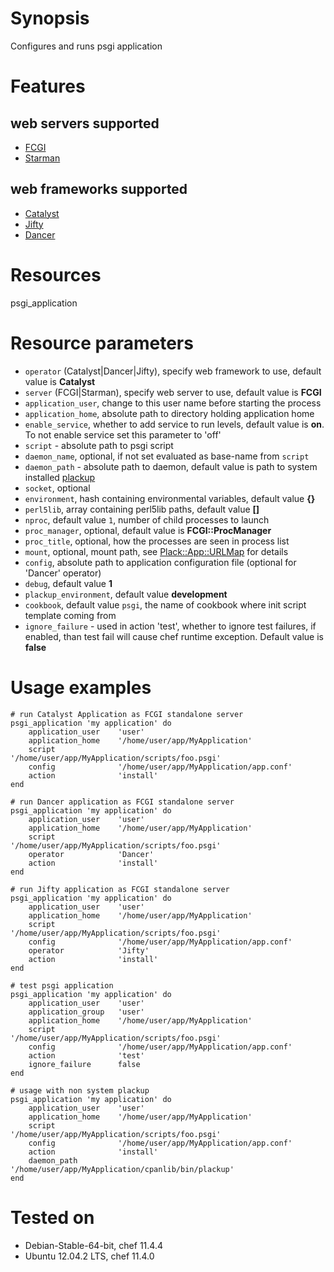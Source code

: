 # Synopsis

Configures and runs psgi application

# Features

## web servers supported
- [FCGI](http://search.cpan.org/perldoc?FCGI)
- [Starman](http://search.cpan.org/perldoc?Starman) 

## web frameworks supported
- [Catalyst](http://search.cpan.org/perldoc?Catalyst)
- [Jifty](http://search.cpan.org/perldoc?Jifty)
- [Dancer](http://search.cpan.org/perldoc?Dancer)


# Resources
psgi_application

# Resource parameters
- `operator` (Catalyst|Dancer|Jifty), specify web framework to use, default value is **Catalyst**
- `server` (FCGI|Starman), specify web server to use, default value is **FCGI**
- `application_user`, change to this user name before starting the process
- `application_home`, absolute path to directory holding application home
- `enable_service`, whether to add service to run levels, default value is **on**. To not enable service set this parameter to 'off'
- `script` - absolute path to psgi script
- `daemon_name`, optional, if not set evaluated as base-name from `script` 
- `daemon_path` - absolute path to daemon, default value is path to system installed [plackup](http://search.cpan.org/perldoc?plackup)
- `socket`, optional
- `environment`, hash containing environmental variables, default value **{}**
- `perl5lib`, array containing perl5lib paths, default value **[]**
- `nproc`, default value `1`, number of child processes to launch
- `proc_manager`, optional, default value is **FCGI::ProcManager**
- `proc_title`, optional, how the processes are seen in process list
- `mount`, optional, mount path, see [Plack::App::URLMap](http://search.cpan.org/perldoc?Plack%3A%3AApp%3A%3AURLMap) for details 
- `config`, absolute path to application configuration file (optional for 'Dancer' operator)
- `debug`, default value **1**
- `plackup_environment`, default value **development**
- `cookbook`, default value `psgi`, the name of cookbook where init script template coming from
- `ignore_failure` - used in action 'test', whether to ignore test failures, if enabled, than test fail will cause chef runtime exception. Default value is **false**

# Usage examples

    # run Catalyst Application as FCGI standalone server
    psgi_application 'my application' do
        application_user    'user'
        application_home    '/home/user/app/MyApplication'
        script              '/home/user/app/MyApplication/scripts/foo.psgi'
        config              '/home/user/app/MyApplication/app.conf'
        action              'install'      
    end

    # run Dancer application as FCGI standalone server
    psgi_application 'my application' do
        application_user    'user'
        application_home    '/home/user/app/MyApplication'
        script              '/home/user/app/MyApplication/scripts/foo.psgi'
        operator            'Dancer'
        action              'install'      
    end

    # run Jifty application as FCGI standalone server
    psgi_application 'my application' do
        application_user    'user'
        application_home    '/home/user/app/MyApplication'
        script              '/home/user/app/MyApplication/scripts/foo.psgi'
        config              '/home/user/app/MyApplication/app.conf'
        operator            'Jifty'
        action              'install'      
    end
    
    # test psgi application 
    psgi_application 'my application' do
        application_user    'user'
        application_group   'user'
        application_home    '/home/user/app/MyApplication'
        script              '/home/user/app/MyApplication/scripts/foo.psgi'
        config              '/home/user/app/MyApplication/app.conf'
        action              'test'
        ignore_failure      false
    end

    # usage with non system plackup
    psgi_application 'my application' do
        application_user    'user'
        application_home    '/home/user/app/MyApplication'
        script              '/home/user/app/MyApplication/scripts/foo.psgi'
        config              '/home/user/app/MyApplication/app.conf'
        action              'install'
        daemon_path         '/home/user/app/MyApplication/cpanlib/bin/plackup'      
    end


# Tested on
* Debian-Stable-64-bit, chef 11.4.4
* Ubuntu 12.04.2 LTS, chef 11.4.0

